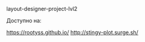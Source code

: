 layout-designer-project-lvl2

Доступно на:


https://rootyss.github.io/ 
http://stingy-plot.surge.sh/
